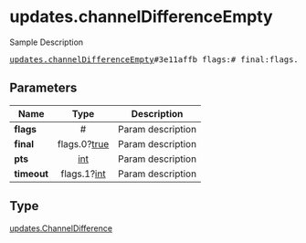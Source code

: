 # updates.channelDifferenceEmpty

Sample Description

<pre>
<a href="../constructor/updates.channelDifferenceEmpty.md">updates.channelDifferenceEmpty</a>#3e11affb flags:# final:flags.0?<a href="../type/true.md">true</a> pts:<a href="../type/int.md">int</a> timeout:flags.1?<a href="../type/int.md">int</a> = <a href="../type/updates.ChannelDifference.md">updates.ChannelDifference</a>;
</pre>
## Parameters

| Name | Type | Description |
|------|:----:|-------------|
| **flags** | # | Param description |
| **final** | flags.0?<a href="../type/true.md">true</a> | Param description |
| **pts** | <a href="../type/int.md">int</a> | Param description |
| **timeout** | flags.1?<a href="../type/int.md">int</a> | Param description |

## Type

<a href="../type/updates.ChannelDifference.md">updates.ChannelDifference</a>
